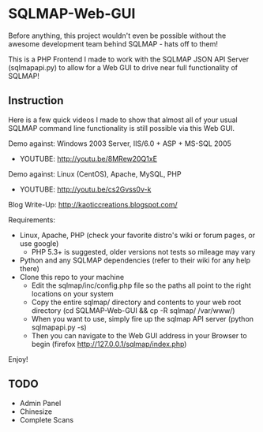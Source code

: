 # SQLMAP-Web-GUI

Before anything, this project wouldn't even be possible without the awesome development team behind SQLMAP - hats off to them!

This is a PHP Frontend I made to work with the SQLMAP JSON API Server (sqlmapapi.py) to allow for a Web GUI to drive near full functionality of SQLMAP!

## Instruction

Here is a few quick videos I made to show that almost all of your usual SQLMAP command line functionality is still possible via this Web GUI.

Demo against: Windows 2003 Server, IIS/6.0 + ASP + MS-SQL 2005

- YOUTUBE: http://youtu.be/8MRew20Q1xE

Demo against: Linux (CentOS), Apache, MySQL, PHP

- YOUTUBE: http://youtu.be/cs2Gvss0v-k

Blog Write-Up: http://kaoticcreations.blogspot.com/

Requirements:

- Linux, Apache, PHP (check your favorite distro's wiki or forum pages, or use google)
  - PHP 5.3+ is suggested, older versions not tests so mileage may vary
- Python and any SQLMAP dependencies (refer to their wiki for any help there)
- Clone this repo to your machine
  - Edit the sqlmap/inc/config.php file so the paths all point to the right locations on your system
  - Copy the entire sqlmap/ directory and contents to your web root directory (cd SQLMAP-Web-GUI && cp -R sqlmap/ /var/www/)
  - When you want to use, simply fire up the sqlmap API server (python sqlmapapi.py -s)
  - Then you can navigate to the Web GUI address in your Browser to begin (firefox http://127.0.0.1/sqlmap/index.php)

Enjoy!

## TODO

- Admin Panel
- Chinesize
- Complete Scans
